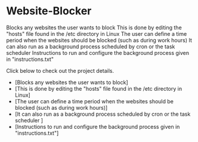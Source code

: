 # Website-Blocker
Blocks any websites the user wants to block
This is done by editing the "hosts" file found in the /etc directory in Linux
The user can define a time period when the websites should be blocked (such as during work hours)
It can also run as a background process scheduled by cron or the task scheduler 
Instructions to run and configure the background process given in "instructions.txt"

Click below to check out the project details.

- [Blocks any websites the user wants to block]
- [This is done by editing the "hosts" file found in the /etc directory in Linux]
- [The user can define a time period when the websites should be blocked (such as during work hours)]
- [It can also run as a background process scheduled by cron or the task scheduler ]
- [Instructions to run and configure the background process given in "instructions.txt"]
